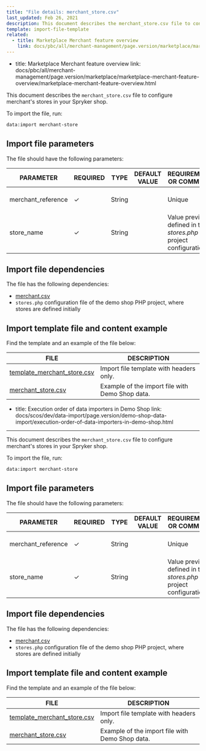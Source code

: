 ```yaml
---
title: "File details: merchant_store.csv"
last_updated: Feb 26, 2021
description: This document describes the merchant_store.csv file to configure merchant store information in your Spryker shop.
template: import-file-template
related:
  - title: Marketplace Merchant feature overview
    link: docs/pbc/all/merchant-management/page.version/marketplace/marketplace-merchant-feature-overview/marketplace-merchant-feature-overview.html
---
```

  - title: Marketplace Merchant feature overview
    link: docs/pbc/all/merchant-management/page.version/marketplace/marketplace-merchant-feature-overview/marketplace-merchant-feature-overview.html

This document describes the `merchant_store.csv` file to configure merchant's stores in your Spryker shop.

To import the file, run:

```bash
data:import merchant-store
```

## Import file parameters

The file should have the following parameters:

| PARAMETER    | REQUIRED | TYPE | DEFAULT VALUE | REQUIREMENTS OR COMMENTS  | DESCRIPTION  |
| -------------- | ----------- | ----- | -------------- | ------------------------ | ----------------------- |
| merchant_reference | &check;             | String   |                   | Unique                                                       | Identifier of the merchant in the system.       |
| store_name         | &check;             | String   |                   | Value previously defined in the *stores.php* project configuration. | Store where the merchant product offer belongs. |

## Import file dependencies

The file has the following dependencies:

- [merchant.csv](/docs/pbc/all/merchant-management/{{site.version}}/marketplace/import-data/file-details-merchant.csv.html)
- `stores.php` configuration file of the demo shop PHP project, where stores are defined initially

## Import template file and content example

Find the template and an example of the file below:

| FILE   | DESCRIPTION  |
| --------------------------- | ---------------------- |
| [template_merchant_store.csv](https://spryker.s3.eu-central-1.amazonaws.com/docs/Developer+Guide/Back-End/Data+Manipulation/Data+Ingestion/Data+Import/Data+Import+Categories/Marketplace+setup/template_merchant_store.csv) | Import file template with headers only.         |
| [merchant_store.csv](https://spryker.s3.eu-central-1.amazonaws.com/docs/Developer+Guide/Back-End/Data+Manipulation/Data+Ingestion/Data+Import/Data+Import+Categories/Marketplace+setup/merchant_store.csv) | Example of the import file with Demo Shop data. |
  - title: Execution order of data importers in Demo Shop
    link: docs/scos/dev/data-import/page.version/demo-shop-data-import/execution-order-of-data-importers-in-demo-shop.html
---

This document describes the `merchant_store.csv` file to configure merchant's stores in your Spryker shop.

To import the file, run:

```bash
data:import merchant-store
```

## Import file parameters

The file should have the following parameters:

| PARAMETER    | REQUIRED | TYPE | DEFAULT VALUE | REQUIREMENTS OR COMMENTS  | DESCRIPTION  |
| -------------- | ----------- | ----- | -------------- | ------------------------ | ----------------------- |
| merchant_reference | &check;             | String   |                   | Unique                                                       | Identifier of the merchant in the system.       |
| store_name         | &check;             | String   |                   | Value previously defined in the *stores.php* project configuration. | Store where the merchant product offer belongs. |

## Import file dependencies

The file has the following dependencies:

- [merchant.csv](/docs/pbc/all/merchant-management/{{site.version}}/marketplace/import-data/file-details-merchant.csv.html)
- `stores.php` configuration file of the demo shop PHP project, where stores are defined initially

## Import template file and content example

Find the template and an example of the file below:

| FILE   | DESCRIPTION  |
| --------------------------- | ---------------------- |
| [template_merchant_store.csv](https://spryker.s3.eu-central-1.amazonaws.com/docs/Developer+Guide/Back-End/Data+Manipulation/Data+Ingestion/Data+Import/Data+Import+Categories/Marketplace+setup/template_merchant_store.csv) | Import file template with headers only.         |
| [merchant_store.csv](https://spryker.s3.eu-central-1.amazonaws.com/docs/Developer+Guide/Back-End/Data+Manipulation/Data+Ingestion/Data+Import/Data+Import+Categories/Marketplace+setup/merchant_store.csv) | Example of the import file with Demo Shop data. |
